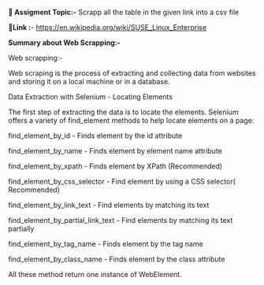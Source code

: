**📝 Assigment Topic:-** Scrapp all the table in the given link into a csv file 

**🔗Link :**- https://en.wikipedia.org/wiki/SUSE_Linux_Enterprise



**Summary about Web Scrapping:-**

Web scrapping:-  

Web scraping is the process of extracting and collecting data from websites and storing it on a local machine or in a database. 

Data Extraction with Selenium - Locating Elements 

The first step of extracting the data is to locate the elements. Selenium offers a variety of find_element methods to help locate elements on a page: 

find_element_by_id - Finds element by the id attribute 

find_element_by_name - Finds element by element name attribute 

find_element_by_xpath - Finds element by XPath (Recommended) 

find_element_by_css_selector - Find element by using a CSS selector( Recommended) 

find_element_by_link_text - Find <a> elements by matching its text 

find_element_by_partial_link_text - Find <a> elements by matching its text partially 

find_element_by_tag_name - Finds element by the tag name 

find_element_by_class_name - Finds element by the class attribute 

All these method return one instance of WebElement. 
